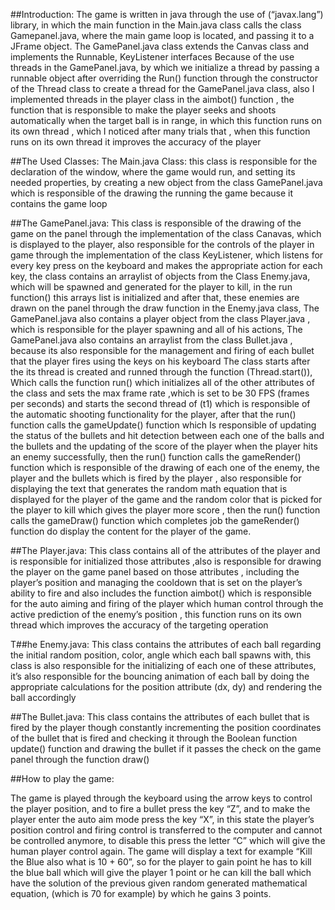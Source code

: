 

##Introduction:
The game is written in java through the use of (“javax.lang”) library, in which the main function in the Main.java class calls the class Gamepanel.java, where the main game loop is located, and passing it to a JFrame object. The GamePanel.java class extends  the Canvas class and implements the Runnable, KeyListener interfaces Because of the use threads in the GamePanel.java, by which we initialize a thread by passing a runnable object after overriding the Run() function through the constructor of the Thread class to create a thread for the GamePanel.java class, also I implemented threads in the player class in the aimbot() function , the function that is responsible to make the player seeks and shoots automatically when the target ball is in range, in which this function runs on its own thread , which I noticed after many trials that , when this function runs on its own thread it improves the accuracy of the player


##The Used Classes:
The Main.java Class:
this class is responsible for the declaration of the window, where the game would run, and setting its needed properties, by creating a new object from the class GamePanel.java which is responsible of the drawing the running the game because it contains the game loop

##The GamePanel.java:
This class is responsible of the drawing of the game on the panel through the implementation of the class Canavas, which is displayed to the player, also responsible for the controls of the player in game through the implementation of the class KeyListener, which listens for every key press on the keyboard and makes the appropriate action for each key, the class contains an arraylist of objects from the Class Enemy.java, which will be spawned and generated for the player to kill, in the run function() this arrays list is initialized and after that, these enemies are drawn on the panel through the draw function in the Enemy.java class, The GamePanel.java also contains a player object from the class Player.java , which is responsible for the player spawning and all of his actions, The GamePanel.java also contains an arraylist from the class Bullet.java , because its also responsible for the management and firing of each bullet that the player fires using the keys on his keyboard 
The class starts after the its thread is created and runned through the function (Thread.start()),
Which calls the function run() which initializes all of the other attributes of the class and sets the max frame rate ,which is set to be 30 FPS (frames per seconds) and starts the second thread of (t1) which is responsible of the automatic shooting functionality for the player, after that the run() function calls the gameUpdate() function which Is responsible of updating the status of the bullets and hit detection between each one of the balls and the bullets and the updating of the score of the player when the player hits an enemy successfully, then the run() function calls the gameRender() function which is responsible of the drawing of each one of the enemy, the player and the bullets which is fired by the player , also responsible for displaying the text that generates the random math equation that is displayed for the player of the game and the random color that is picked for the player to kill which gives the player more score , then the run() function calls the gameDraw() function which completes job the gameRender() function do display the content for the player of the game.

##The Player.java:
This class contains all of the attributes of the player and is responsible for initialized those attributes ,also is responsible for drawing the player on the game panel based on those attributes , including the player’s position and managing the cooldown that is set on the player’s ability to fire and also includes the function aimbot() which is responsible for the auto aiming and firing of the player  which human control through the active prediction of the enemy’s position , this function runs on its own thread which improves the accuracy of the targeting operation 

T##he Enemy.java:
This class contains the attributes of each ball regarding the initial random position, color, angle which each ball spawns with, this class is also responsible for the initializing of each one of these attributes, it’s also responsible for the bouncing animation of each ball by doing the appropriate calculations for the position attribute (dx, dy) and rendering the ball accordingly 

##The Bullet.java:
This class contains the attributes of each bullet that is fired by the player though constantly incrementing the position coordinates of the bullet that is fired and checking it through the Boolean function update() function and drawing the bullet if it passes the check on the game panel through the function draw()



##How to play the game:

The game is played through the keyboard using the arrow keys to control the player position, and to fire a bullet press the key “Z”, and to make the player enter the auto aim mode press the key “X”, in this state the player’s position control and firing control is transferred to the computer and cannot be controlled anymore, to disable this press the letter “C” which will give the human player control again.
The game will display a text for example “Kill the Blue also what is 10 + 60”, so for the player to gain point he has to kill the blue ball which will give the player 1 point or he can kill the ball which have the solution of the previous given random generated mathematical equation, (which is 70 for example) by which he gains 3 points.
